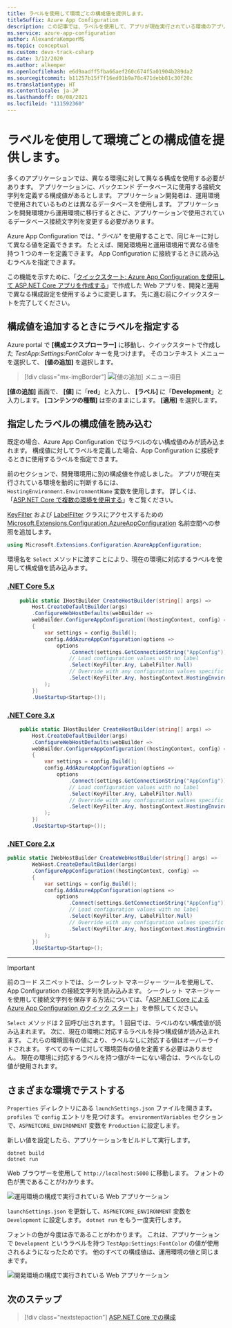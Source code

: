 ```yaml
---
title: ラベルを使用して環境ごとの構成値を提供します。
titleSuffix: Azure App Configuration
description: この記事では、ラベルを使用して、アプリが現在実行されている環境のアプリ構成値を取得する方法について説明します。
ms.service: azure-app-configuration
author: AlexandraKemperMS
ms.topic: conceptual
ms.custom: devx-track-csharp
ms.date: 3/12/2020
ms.author: alkemper
ms.openlocfilehash: e6d9aadff5fba66aef260c674f5a01904b289da2
ms.sourcegitcommit: b11257b15f7f16ed01b9a78c471debb81c30f20c
ms.translationtype: HT
ms.contentlocale: ja-JP
ms.lasthandoff: 06/08/2021
ms.locfileid: "111592360"
---
```

# <a name="use-labels-to-provide-per-environment-configuration-values"></a>ラベルを使用して環境ごとの構成値を提供します。

多くのアプリケーションでは、異なる環境に対して異なる構成を使用する必要があります。 アプリケーションに、バックエンド データベースに使用する接続文字列を定義する構成値があるとします。 アプリケーション開発者は、運用環境で使用されているものとは異なるデータベースを使用します。 アプリケーションを開発環境から運用環境に移行するときに、アプリケーションで使用されているデータベース接続文字列を変更する必要があります。

Azure App Configuration では、"*ラベル*" を使用することで、同じキーに対して異なる値を定義できます。 たとえば、開発環境用と運用環境用で異なる値を持つ 1 つのキーを定義できます。 App Configuration に接続するときに読み込むラベルを指定できます。

この機能を示すために、「[クイックスタート: Azure App Configuration を使用して ASP.NET Core アプリを作成する](./quickstart-aspnet-core-app.md)」で作成した Web アプリを、開発と運用で異なる構成設定を使用するように変更します。 先に進む前にクイックスタートを完了してください。

## <a name="specify-a-label-when-adding-a-configuration-value"></a>構成値を追加するときにラベルを指定する

Azure portal で **[構成エクスプローラー]** に移動し、クイックスタートで作成した *TestApp:Settings:FontColor* キーを見つけます。 そのコンテキスト メニューを選択して、 **[値の追加]** を選択します。

> [!div class="mx-imgBorder"]
> ![[値の追加] メニュー項目](media/labels-add-value.png)

**[値の追加]** 画面で、 **[値]** に「**red**」と入力し、 **[ラベル]** に「**Development**」と入力します。 **[コンテンツの種類]** は空のままにします。 **[適用]** を選択します。

## <a name="load-configuration-values-with-a-specified-label"></a>指定したラベルの構成値を読み込む

既定の場合、Azure App Configuration ではラベルのない構成値のみが読み込まれます。 構成値に対してラベルを定義した場合、App Configuration に接続するときに使用するラベルを指定できます。

前のセクションで、開発環境用に別の構成値を作成しました。 アプリが現在実行されている環境を動的に判断するには、`HostingEnvironment.EnvironmentName` 変数を使用します。 詳しくは、「[ASP.NET Core で複数の環境を使用する](/aspnet/core/fundamentals/environments)」をご覧ください。

[KeyFilter](/dotnet/api/microsoft.extensions.configuration.azureappconfiguration.keyfilter) および [LabelFilter](/dotnet/api/microsoft.extensions.configuration.azureappconfiguration.labelfilter) クラスにアクセスするための [Microsoft.Extensions.Configuration.AzureAppConfiguration](/dotnet/api/microsoft.extensions.configuration.azureappconfiguration) 名前空間への参照を追加します。

```csharp
using Microsoft.Extensions.Configuration.AzureAppConfiguration;
``` 

環境名を `Select` メソッドに渡すことにより、現在の環境に対応するラベルを使用して構成値を読み込みます。

### <a name="net-core-5x"></a>[.NET Core 5.x](#tab/core5x)

```csharp
    public static IHostBuilder CreateHostBuilder(string[] args) =>
        Host.CreateDefaultBuilder(args)
        .ConfigureWebHostDefaults(webBuilder =>
        webBuilder.ConfigureAppConfiguration((hostingContext, config) =>
        {
            var settings = config.Build();
            config.AddAzureAppConfiguration(options =>
                options
                    .Connect(settings.GetConnectionString("AppConfig"))
                    // Load configuration values with no label
                    .Select(KeyFilter.Any, LabelFilter.Null)
                    // Override with any configuration values specific to current hosting env
                    .Select(KeyFilter.Any, hostingContext.HostingEnvironment.EnvironmentName)
            );
        })
        .UseStartup<Startup>());
```

### <a name="net-core-3x"></a>[.NET Core 3.x](#tab/core3x)

```csharp
    public static IHostBuilder CreateHostBuilder(string[] args) =>
        Host.CreateDefaultBuilder(args)
        .ConfigureWebHostDefaults(webBuilder =>
        webBuilder.ConfigureAppConfiguration((hostingContext, config) =>
        {
            var settings = config.Build();
            config.AddAzureAppConfiguration(options =>
                options
                    .Connect(settings.GetConnectionString("AppConfig"))
                    // Load configuration values with no label
                    .Select(KeyFilter.Any, LabelFilter.Null)
                    // Override with any configuration values specific to current hosting env
                    .Select(KeyFilter.Any, hostingContext.HostingEnvironment.EnvironmentName)
            );
        })
        .UseStartup<Startup>());
```

### <a name="net-core-2x"></a>[.NET Core 2.x](#tab/core2x)

```csharp
public static IWebHostBuilder CreateWebHostBuilder(string[] args) =>
        WebHost.CreateDefaultBuilder(args)
        .ConfigureAppConfiguration((hostingContext, config) =>
        {
            var settings = config.Build();
            config.AddAzureAppConfiguration(options =>
                options
                    .Connect(settings.GetConnectionString("AppConfig"))
                    // Load configuration values with no label
                    .Select(KeyFilter.Any, LabelFilter.Null)
                    // Override with any configuration values specific to current hosting env
                    .Select(KeyFilter.Any, hostingContext.HostingEnvironment.EnvironmentName)
            );
        })
        .UseStartup<Startup>();
```
---


> [!IMPORTANT]
> 前のコード スニペットでは、シークレット マネージャー ツールを使用して、App Configuration の接続文字列を読み込みます。 シークレット マネージャーを使用して接続文字列を保存する方法については、「[ASP.NET Core による Azure App Configuration のクイック スタート](quickstart-aspnet-core-app.md)」を参照してください。

`Select` メソッドは 2 回呼び出されます。 1 回目では、ラベルのない構成値が読み込まれます。 次に、現在の環境に対応するラベルを持つ構成値が読み込まれます。 これらの環境固有の値により、ラベルなしに対応する値はオーバーライドされます。 すべてのキーに対して環境固有の値を定義する必要はありません。 現在の環境に対応するラベルを持つ値がキーにない場合は、ラベルなしの値が使用されます。

## <a name="test-in-different-environments"></a>さまざまな環境でテストする

`Properties` ディレクトリにある `launchSettings.json` ファイルを開きます。 `profiles` で `config` エントリを見つけます。 `environmentVariables` セクションで、`ASPNETCORE_ENVIRONMENT` 変数を `Production` に設定します。

新しい値を設定したら、アプリケーションをビルドして実行します。

```dotnetcli
dotnet build
dotnet run
```

Web ブラウザーを使用して `http://localhost:5000` に移動します。 フォントの色が黒であることがわかります。

![運用環境の構成で実行されている Web アプリケーション](media/labels-website-prod.png)

`launchSettings.json` を更新して、`ASPNETCORE_ENVIRONMENT` 変数を `Development` に設定します。 `dotnet run` をもう一度実行します。 

フォントの色が今度は赤であることがわかります。 これは、アプリケーションで `Development` というラベルを持つ `TestApp:Settings:FontColor` の値が使用されるようになったためです。 他のすべての構成値は、運用環境の値と同じままです。

![開発環境の構成で実行されている Web アプリケーション](media/labels-website-dev.png)

## <a name="next-steps"></a>次のステップ

> [!div class="nextstepaction"]
> [ASP.NET Core での構成](/aspnet/core/fundamentals/configuration/)
